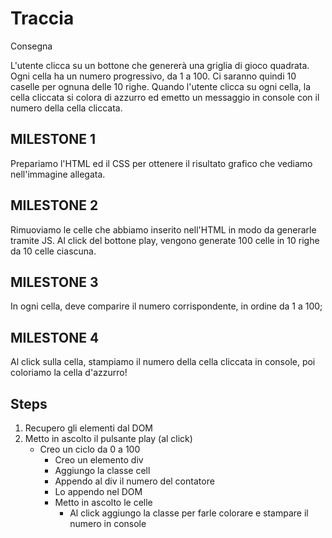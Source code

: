 # Traccia

Consegna

L'utente clicca su un bottone che genererà una griglia di gioco quadrata.
Ogni cella ha un numero progressivo, da 1 a 100.
Ci saranno quindi 10 caselle per ognuna delle 10 righe.
Quando l'utente clicca su ogni cella, la cella cliccata si colora di azzurro ed emetto un messaggio in console con il numero della cella cliccata.

## MILESTONE 1

Prepariamo l'HTML ed il CSS per ottenere il risultato grafico che vediamo nell'immagine allegata.

## MILESTONE 2

Rimuoviamo le celle che abbiamo inserito nell'HTML in modo da generarle tramite JS. Al click del bottone play, vengono generate 100 celle in 10 righe da 10 celle ciascuna.

## MILESTONE 3

In ogni cella, deve comparire il numero corrispondente, in ordine da 1 a 100;

## MILESTONE 4

Al click sulla cella, stampiamo il numero della cella cliccata in console, poi coloriamo la cella d'azzurro!

## Steps

1. Recupero gli elementi dal DOM
1. Metto in ascolto il pulsante play (al click)
   - Creo un ciclo da 0 a 100
     - Creo un elemento div
     - Aggiungo la classe cell
     - Appendo al div il numero del contatore
     - Lo appendo nel DOM
     - Metto in ascolto le celle
       - Al click aggiungo la classe per farle colorare e stampare il numero in console
